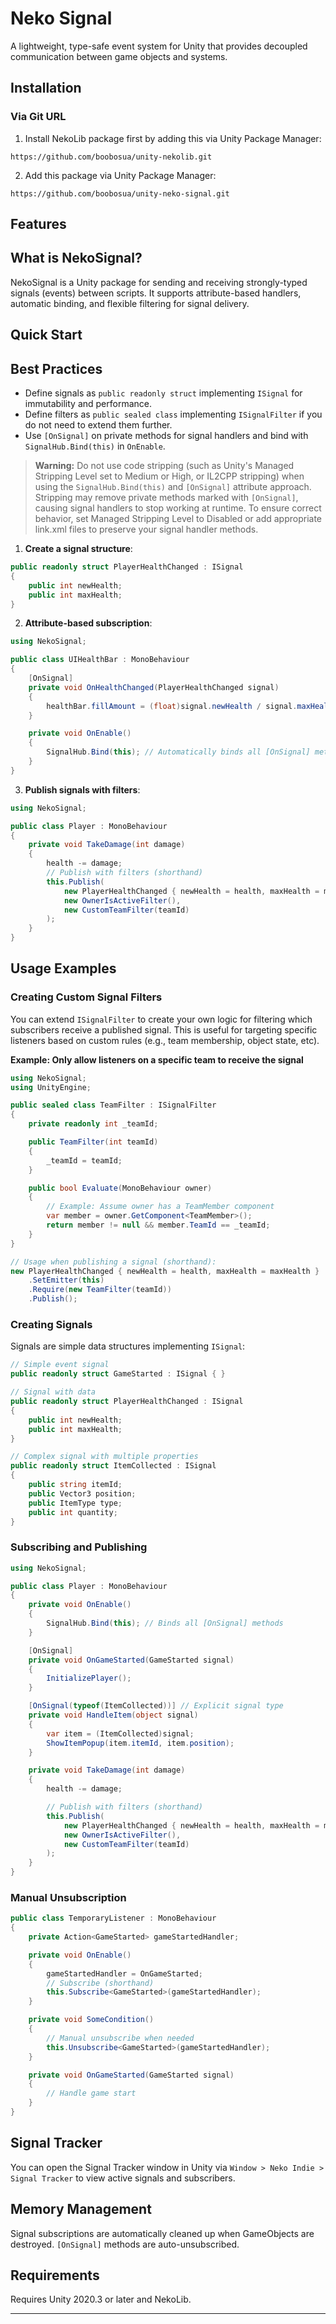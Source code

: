 # Neko Signal

A lightweight, type-safe event system for Unity that provides decoupled communication between game objects and systems.

## Installation

### Via Git URL

1. Install NekoLib package first by adding this via Unity Package Manager:

```
https://github.com/boobosua/unity-nekolib.git
```

2. Add this package via Unity Package Manager:

```
https://github.com/boobosua/unity-neko-signal.git
```

## Features

## What is NekoSignal?

NekoSignal is a Unity package for sending and receiving strongly-typed signals (events) between scripts. It supports attribute-based handlers, automatic binding, and flexible filtering for signal delivery.

## Quick Start

## Best Practices

- Define signals as `public readonly struct` implementing `ISignal` for immutability and performance.
- Define filters as `public sealed class` implementing `ISignalFilter` if you do not need to extend them further.
- Use `[OnSignal]` on private methods for signal handlers and bind with `SignalHub.Bind(this)` in `OnEnable`.

> **Warning:** Do not use code stripping (such as Unity's Managed Stripping Level set to Medium or High, or IL2CPP stripping) when using the `SignalHub.Bind(this)` and `[OnSignal]` attribute approach. Stripping may remove private methods marked with `[OnSignal]`, causing signal handlers to stop working at runtime. To ensure correct behavior, set Managed Stripping Level to Disabled or add appropriate link.xml files to preserve your signal handler methods.

1. **Create a signal structure**:

```csharp
public readonly struct PlayerHealthChanged : ISignal
{
    public int newHealth;
    public int maxHealth;
}
```

2. **Attribute-based subscription**:

```csharp
using NekoSignal;

public class UIHealthBar : MonoBehaviour
{
    [OnSignal]
    private void OnHealthChanged(PlayerHealthChanged signal)
    {
        healthBar.fillAmount = (float)signal.newHealth / signal.maxHealth;
    }

    private void OnEnable()
    {
        SignalHub.Bind(this); // Automatically binds all [OnSignal] methods
    }
}
```

3. **Publish signals with filters**:

```csharp
using NekoSignal;

public class Player : MonoBehaviour
{
    private void TakeDamage(int damage)
    {
        health -= damage;
        // Publish with filters (shorthand)
        this.Publish(
            new PlayerHealthChanged { newHealth = health, maxHealth = maxHealth },
            new OwnerIsActiveFilter(),
            new CustomTeamFilter(teamId)
        );
    }
}
```

## Usage Examples

### Creating Custom Signal Filters

You can extend `ISignalFilter` to create your own logic for filtering which subscribers receive a published signal. This is useful for targeting specific listeners based on custom rules (e.g., team membership, object state, etc).

**Example: Only allow listeners on a specific team to receive the signal**

```csharp
using NekoSignal;
using UnityEngine;

public sealed class TeamFilter : ISignalFilter
{
    private readonly int _teamId;

    public TeamFilter(int teamId)
    {
        _teamId = teamId;
    }

    public bool Evaluate(MonoBehaviour owner)
    {
        // Example: Assume owner has a TeamMember component
        var member = owner.GetComponent<TeamMember>();
        return member != null && member.TeamId == _teamId;
    }
}

// Usage when publishing a signal (shorthand):
new PlayerHealthChanged { newHealth = health, maxHealth = maxHealth }
    .SetEmitter(this)
    .Require(new TeamFilter(teamId))
    .Publish();
```

### Creating Signals

Signals are simple data structures implementing `ISignal`:

```csharp
// Simple event signal
public readonly struct GameStarted : ISignal { }

// Signal with data
public readonly struct PlayerHealthChanged : ISignal
{
    public int newHealth;
    public int maxHealth;
}

// Complex signal with multiple properties
public readonly struct ItemCollected : ISignal
{
    public string itemId;
    public Vector3 position;
    public ItemType type;
    public int quantity;
}
```

### Subscribing and Publishing

```csharp
using NekoSignal;

public class Player : MonoBehaviour
{
    private void OnEnable()
    {
        SignalHub.Bind(this); // Binds all [OnSignal] methods
    }

    [OnSignal]
    private void OnGameStarted(GameStarted signal)
    {
        InitializePlayer();
    }

    [OnSignal(typeof(ItemCollected))] // Explicit signal type
    private void HandleItem(object signal)
    {
        var item = (ItemCollected)signal;
        ShowItemPopup(item.itemId, item.position);
    }

    private void TakeDamage(int damage)
    {
        health -= damage;

        // Publish with filters (shorthand)
        this.Publish(
            new PlayerHealthChanged { newHealth = health, maxHealth = maxHealth },
            new OwnerIsActiveFilter(),
            new CustomTeamFilter(teamId)
        );
    }
}
```

### Manual Unsubscription

```csharp
public class TemporaryListener : MonoBehaviour
{
    private Action<GameStarted> gameStartedHandler;

    private void OnEnable()
    {
        gameStartedHandler = OnGameStarted;
        // Subscribe (shorthand)
        this.Subscribe<GameStarted>(gameStartedHandler);
    }

    private void SomeCondition()
    {
        // Manual unsubscribe when needed
        this.Unsubscribe<GameStarted>(gameStartedHandler);
    }

    private void OnGameStarted(GameStarted signal)
    {
        // Handle game start
    }
}
```

## Signal Tracker

You can open the Signal Tracker window in Unity via `Window > Neko Indie > Signal Tracker` to view active signals and subscribers.

## Memory Management

Signal subscriptions are automatically cleaned up when GameObjects are destroyed. `[OnSignal]` methods are auto-unsubscribed.

## Requirements

Requires Unity 2020.3 or later and NekoLib.

---

